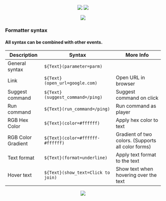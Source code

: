 <p align="center">
  <img width="auto" height="auto" src="https://imgur.com/MJojshJ.png">
  <img width="auto" height="auto" src="https://imgur.com/Rayaw0O.png">
</p> 
<p align="center">
  <img width="auto" height="auto" src="https://imgur.com/fvN5u59.png">
</p>

### Formatter syntax
#### All syntax can be combined with other events.

Description        | Syntax                                 | More Info
 -------------------|----------------------------------------|----
General syntax     |` ${Text}(parameter=parm)         `| 
Link               |` ${Text}(open_url=google.com)    `| Open URL in browser
Suggest command    |` ${Text}(suggest_command=/ping)  `| Suggest command on click
Run command        |` ${Text}(run_command=/ping)      `| Run command as player
RGB Hex Color      |` ${Text}(color=#ffffff)          `| Apply hex color to text
RGB Color Gradient |` ${Text}(color=#ffffff-#ffffff)  `| Gradient of two colors. (Supports all color forms)
Text format        |` ${Text}(format=underline)       `| Apply text format to the text
Hover text |` ${Text}(show_text=Click to join)        `| Show text when hovering over the text

<p align="center">
  <img width="auto" height="auto" src="https://imgur.com/zdiQFKV.png">
</p>